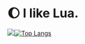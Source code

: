 # 🌔 I like Lua.

[![](https://github-readme-stats.vercel.app/api?username=appgurueu)](https://github.com/anuraghazra/github-readme-stats)[![Top Langs](https://github-readme-stats.vercel.app/api/top-langs/?username=appgurueu&layout=compact)](https://github.com/anuraghazra/github-readme-stats)

<!--
**appgurueu/appgurueu** is a ✨ _special_ ✨ repository because its `README.md` (this file) appears on your GitHub profile.

Here are some ideas to get you started:

- 🔭 I’m currently working on ...
- 🌱 I’m currently learning ...
- 👯 I’m looking to collaborate on ...
- 🤔 I’m looking for help with ...
- 💬 Ask me about ...
- 📫 How to reach me: ...
- 😄 Pronouns: ...
- ⚡ Fun fact: ...
-->
